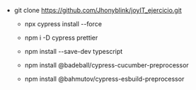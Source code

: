   - git clone https://github.com/Jhonyblink/joyIT_ejercicio.git
	- npx cypress install --force



	- npm i -D cypress prettier
	- npm install --save-dev typescript
	- npm install @badeball/cypress-cucumber-preprocessor
	- npm install @bahmutov/cypress-esbuild-preprocessor
